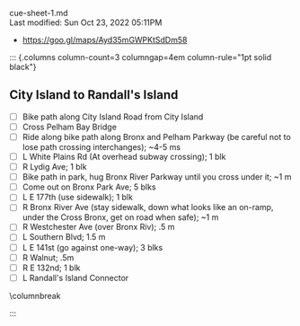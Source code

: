 cue-sheet-1.md  
Last modified: Sun Oct 23, 2022  05:11PM

- https://goo.gl/maps/Ayd35mGWPKtSdDm58

::: {.columns column-count=3 columngap=4em column-rule="1pt solid black"}

## City Island to Randall's Island
* [ ] Bike path along City Island Road from City Island
* [ ] Cross Pelham Bay Bridge
* [ ] Ride along bike path along Bronx and Pelham Parkway (be careful not to lose path crossing interchanges); ~4-5 ms
* [ ] L White Plains Rd (At overhead subway crossing); 1 blk
* [ ] R Lydig Ave; 1 blk
* [ ] Bike path in park, hug Bronx River Parkway until you cross under it; ~1 m
* [ ] Come out on Bronx Park Ave; 5 blks
* [ ] L E 177th (use sidewalk); 1 blk 
* [ ] R Bronx River Ave (stay sidewalk, down what looks like an on-ramp, under the Cross Bronx, get on road when safe); ~1 m
* [ ] R Westchester Ave (over Bronx Riv); .5 m
* [ ] L Southern Blvd; 1.5 m
* [ ] L E 141st (go against one-way); 3 blks
* [ ] R Walnut; .5m
* [ ] R E 132nd; 1 blk
* [ ] L Randall's Island Connector

\columnbreak

:::


